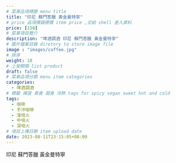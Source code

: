 ```yaml
---
# 菜單品項標題 menu title 
title: "印尼 蘇門答臘 黃金曼特寧"
# price 品項價錢標價 item price ,交給 shell 差入資料
price: [150] 
# 菜單項目簡介 
description: "啤酒調酒 印尼 蘇門答臘 黃金曼特寧"
# 圖片檔案目錄 diretory to store image file
image : "images/coffee.jpg"
# 排序
weight: 18 
# 上架開關 list product 
draft: false
# 菜單品項分類 menu item categories 
categories:
  - 啤酒調酒 
# 標籤 辣度 素食 甜食 冷熱 tags for spicy vegan sweet hot and cold 
tags:
  - 咖啡
  - 手沖咖啡 
  - 淺培火
  - 中培火
  - 深培火
# 項目上傳日期 item upload date 
date: 2023-08-11T23:15:05+08:00
---
```


 印尼 蘇門答臘 黃金曼特寧
